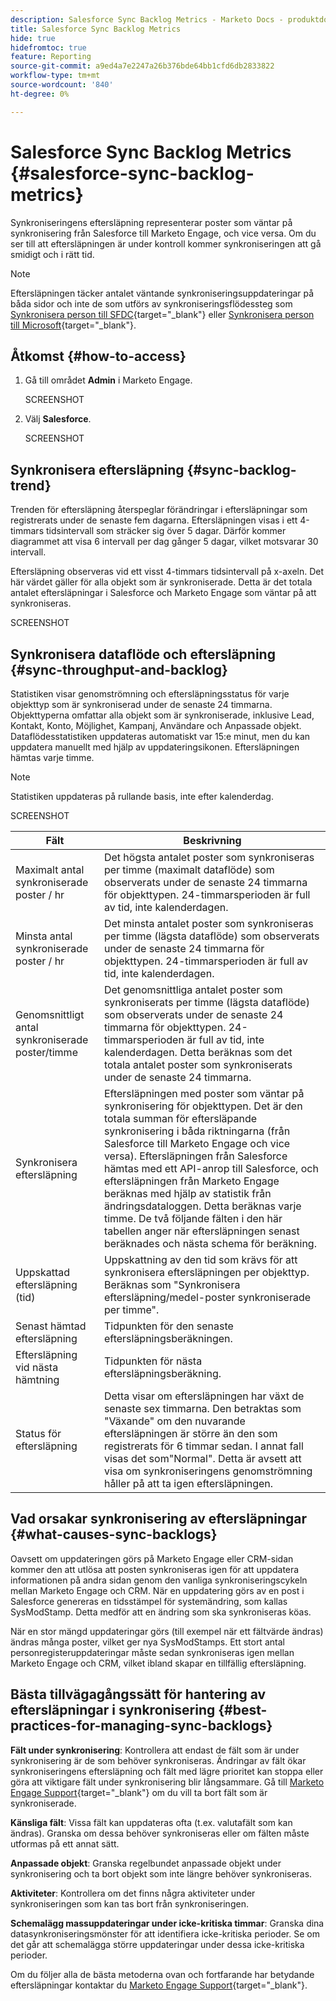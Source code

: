 ```yaml
---
description: Salesforce Sync Backlog Metrics - Marketo Docs - produktdokumentation
title: Salesforce Sync Backlog Metrics
hide: true
hidefromtoc: true
feature: Reporting
source-git-commit: a9ed4a7e2247a26b376bde64bb1cfd6db2833822
workflow-type: tm+mt
source-wordcount: '840'
ht-degree: 0%

---
```


# Salesforce Sync Backlog Metrics  {#salesforce-sync-backlog-metrics}

Synkroniseringens eftersläpning representerar poster som väntar på synkronisering från Salesforce till Marketo Engage, och vice versa. Om du ser till att eftersläpningen är under kontroll kommer synkroniseringen att gå smidigt och i rätt tid.

>[!NOTE]
>
>Eftersläpningen täcker antalet väntande synkroniseringsuppdateringar på båda sidor och inte de som utförs av synkroniseringsflödessteg som [Synkronisera person till SFDC](/help/marketo/product-docs/core-marketo-concepts/smart-campaigns/salesforce-flow-actions/sync-person-to-sfdc.md){target="_blank"} eller [Synkronisera person till Microsoft](/help/marketo/product-docs/core-marketo-concepts/smart-campaigns/microsoft-dynamics-flow-actions/sync-person-to-microsoft.md){target="_blank"}.

## Åtkomst {#how-to-access}

1. Gå till området **Admin** i Marketo Engage.

   SCREENSHOT

1. Välj **Salesforce**.

   SCREENSHOT

## Synkronisera eftersläpning {#sync-backlog-trend}

Trenden för eftersläpning återspeglar förändringar i eftersläpningar som registrerats under de senaste fem dagarna. Eftersläpningen visas i ett 4-timmars tidsintervall som sträcker sig över 5 dagar. Därför kommer diagrammet att visa 6 intervall per dag gånger 5 dagar, vilket motsvarar 30 intervall.

Eftersläpning observeras vid ett visst 4-timmars tidsintervall på x-axeln. Det här värdet gäller för alla objekt som är synkroniserade. Detta är det totala antalet eftersläpningar i Salesforce och Marketo Engage som väntar på att synkroniseras.

SCREENSHOT

## Synkronisera dataflöde och eftersläpning {#sync-throughput-and-backlog}

Statistiken visar genomströmning och eftersläpningsstatus för varje objekttyp som är synkroniserad under de senaste 24 timmarna. Objekttyperna omfattar alla objekt som är synkroniserade, inklusive Lead, Kontakt, Konto, Möjlighet, Kampanj, Användare och Anpassade objekt. Dataflödesstatistiken uppdateras automatiskt var 15:e minut, men du kan uppdatera manuellt med hjälp av uppdateringsikonen. Eftersläpningen hämtas varje timme.

>[!NOTE]
>
>Statistiken uppdateras på rullande basis, inte efter kalenderdag.

SCREENSHOT

<table><thead>
  <tr>
    <th>Fält</th>
    <th>Beskrivning</th>
  </tr></thead>
<tbody>
  <tr>
    <td>Maximalt antal synkroniserade poster / hr</td>
    <td>Det högsta antalet poster som synkroniseras per timme (maximalt dataflöde) som observerats under de senaste 24 timmarna för objekttypen. 24-timmarsperioden är full av tid, inte kalenderdagen.</td>
  </tr>
  <tr>
    <td>Minsta antal synkroniserade poster / hr</td>
    <td>Det minsta antalet poster som synkroniseras per timme (lägsta dataflöde) som observerats under de senaste 24 timmarna för objekttypen. 24-timmarsperioden är full av tid, inte kalenderdagen.</td>
  </tr>
  <tr>
    <td>Genomsnittligt antal synkroniserade poster/timme</td>
    <td>Det genomsnittliga antalet poster som synkroniserats per timme (lägsta dataflöde) som observerats under de senaste 24 timmarna för objekttypen. 24-timmarsperioden är full av tid, inte kalenderdagen. Detta beräknas som det totala antalet poster som synkroniserats under de senaste 24 timmarna.</td>
  </tr>
  <tr>
    <td>Synkronisera eftersläpning</td>
    <td>Eftersläpningen med poster som väntar på synkronisering för objekttypen. Det är den totala summan för eftersläpande synkronisering i båda riktningarna (från Salesforce till Marketo Engage och vice versa). Eftersläpningen från Salesforce hämtas med ett API-anrop till Salesforce, och eftersläpningen från Marketo Engage beräknas med hjälp av statistik från ändringsdataloggen. Detta beräknas varje timme. De två följande fälten i den här tabellen anger när eftersläpningen senast beräknades och nästa schema för beräkning.</td>
  </tr>
  <tr>
    <td>Uppskattad eftersläpning (tid)</td>
    <td>Uppskattning av den tid som krävs för att synkronisera eftersläpningen per objekttyp. Beräknas som "Synkronisera eftersläpning/medel-poster synkroniserade per timme".</td>
  </tr>
  <tr>
    <td>Senast hämtad eftersläpning</td>
    <td>Tidpunkten för den senaste eftersläpningsberäkningen.</td>
  </tr>
  <tr>
    <td>Eftersläpning vid nästa hämtning</td>
    <td>Tidpunkten för nästa eftersläpningsberäkning.</td>
  </tr>
  <tr>
    <td>Status för eftersläpning</td>
    <td>Detta visar om eftersläpningen har växt de senaste sex timmarna. Den betraktas som "Växande" om den nuvarande eftersläpningen är större än den som registrerats för 6 timmar sedan. I annat fall visas det som"Normal". Detta är avsett att visa om synkroniseringens genomströmning håller på att ta igen eftersläpningen.</td>
  </tr>
</tbody></table>

## Vad orsakar synkronisering av eftersläpningar {#what-causes-sync-backlogs}

Oavsett om uppdateringen görs på Marketo Engage eller CRM-sidan kommer den att utlösa att posten synkroniseras igen för att uppdatera informationen på andra sidan genom den vanliga synkroniseringscykeln mellan Marketo Engage och CRM. När en uppdatering görs av en post i Salesforce genereras en tidsstämpel för systemändring, som kallas SysModStamp. Detta medför att en ändring som ska synkroniseras köas.

När en stor mängd uppdateringar görs (till exempel när ett fältvärde ändras) ändras många poster, vilket ger nya SysModStamps. Ett stort antal personregisteruppdateringar måste sedan synkroniseras igen mellan Marketo Engage och CRM, vilket ibland skapar en tillfällig eftersläpning.

## Bästa tillvägagångssätt för hantering av eftersläpningar i synkronisering {#best-practices-for-managing-sync-backlogs}

**Fält under synkronisering**: Kontrollera att endast de fält som är under synkronisering är de som behöver synkroniseras. Ändringar av fält ökar synkroniseringens eftersläpning och fält med lägre prioritet kan stoppa eller göra att viktigare fält under synkronisering blir långsammare. Gå till [Marketo Engage Support](https://nation.marketo.com/t5/support/ct-p/Support){target="_blank"} om du vill ta bort fält som är synkroniserade.

**Känsliga fält**: Vissa fält kan uppdateras ofta (t.ex. valutafält som kan ändras). Granska om dessa behöver synkroniseras eller om fälten måste utformas på ett annat sätt.

**Anpassade objekt**: Granska regelbundet anpassade objekt under synkronisering och ta bort objekt som inte längre behöver synkroniseras.

**Aktiviteter**: Kontrollera om det finns några aktiviteter under synkroniseringen som kan tas bort från synkroniseringen.

**Schemalägg massuppdateringar under icke-kritiska timmar**: Granska dina datasynkroniseringsmönster för att identifiera icke-kritiska perioder. Se om det går att schemalägga större uppdateringar under dessa icke-kritiska perioder.

Om du följer alla de bästa metoderna ovan och fortfarande har betydande eftersläpningar kontaktar du [Marketo Engage Support](https://nation.marketo.com/t5/support/ct-p/Support){target="_blank"}.
